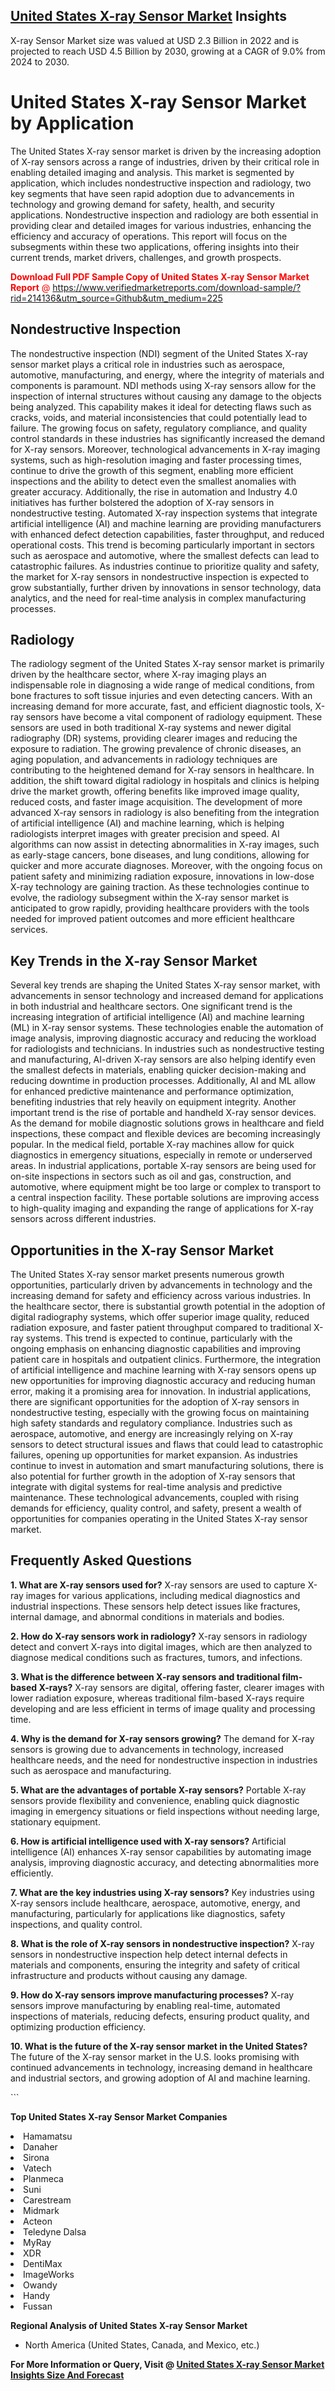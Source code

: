 <h2><a href="https://www.verifiedmarketreports.com/download-sample/?rid=214136&amp;utm_source=Github&amp;utm_medium=225" target="_blank">United States X-ray Sensor Market</a> Insights</h2><p>X-ray Sensor Market size was valued at USD 2.3 Billion in 2022 and is projected to reach USD 4.5 Billion by 2030, growing at a CAGR of 9.0% from 2024 to 2030.</p><p> <h1>United States X-ray Sensor Market by Application</h1> <p>The United States X-ray sensor market is driven by the increasing adoption of X-ray sensors across a range of industries, driven by their critical role in enabling detailed imaging and analysis. This market is segmented by application, which includes nondestructive inspection and radiology, two key segments that have seen rapid adoption due to advancements in technology and growing demand for safety, health, and security applications. Nondestructive inspection and radiology are both essential in providing clear and detailed images for various industries, enhancing the efficiency and accuracy of operations. This report will focus on the subsegments within these two applications, offering insights into their current trends, market drivers, challenges, and growth prospects. <p><span class=""><span style="color: #ff0000;"><strong>Download Full PDF Sample Copy of United States X-ray Sensor Market Report</strong> @ </span><a href="https://www.verifiedmarketreports.com/download-sample/?rid=214136&amp;utm_source=Github&amp;utm_medium=225" target="_blank">https://www.verifiedmarketreports.com/download-sample/?rid=214136&amp;utm_source=Github&amp;utm_medium=225</a></span></p></p> <h2>Nondestructive Inspection</h2> <p>The nondestructive inspection (NDI) segment of the United States X-ray sensor market plays a critical role in industries such as aerospace, automotive, manufacturing, and energy, where the integrity of materials and components is paramount. NDI methods using X-ray sensors allow for the inspection of internal structures without causing any damage to the objects being analyzed. This capability makes it ideal for detecting flaws such as cracks, voids, and material inconsistencies that could potentially lead to failure. The growing focus on safety, regulatory compliance, and quality control standards in these industries has significantly increased the demand for X-ray sensors. Moreover, technological advancements in X-ray imaging systems, such as high-resolution imaging and faster processing times, continue to drive the growth of this segment, enabling more efficient inspections and the ability to detect even the smallest anomalies with greater accuracy. Additionally, the rise in automation and Industry 4.0 initiatives has further bolstered the adoption of X-ray sensors in nondestructive testing. Automated X-ray inspection systems that integrate artificial intelligence (AI) and machine learning are providing manufacturers with enhanced defect detection capabilities, faster throughput, and reduced operational costs. This trend is becoming particularly important in sectors such as aerospace and automotive, where the smallest defects can lead to catastrophic failures. As industries continue to prioritize quality and safety, the market for X-ray sensors in nondestructive inspection is expected to grow substantially, further driven by innovations in sensor technology, data analytics, and the need for real-time analysis in complex manufacturing processes. <h2>Radiology</h2> <p>The radiology segment of the United States X-ray sensor market is primarily driven by the healthcare sector, where X-ray imaging plays an indispensable role in diagnosing a wide range of medical conditions, from bone fractures to soft tissue injuries and even detecting cancers. With an increasing demand for more accurate, fast, and efficient diagnostic tools, X-ray sensors have become a vital component of radiology equipment. These sensors are used in both traditional X-ray systems and newer digital radiography (DR) systems, providing clearer images and reducing the exposure to radiation. The growing prevalence of chronic diseases, an aging population, and advancements in radiology techniques are contributing to the heightened demand for X-ray sensors in healthcare. In addition, the shift toward digital radiology in hospitals and clinics is helping drive the market growth, offering benefits like improved image quality, reduced costs, and faster image acquisition. The development of more advanced X-ray sensors in radiology is also benefiting from the integration of artificial intelligence (AI) and machine learning, which is helping radiologists interpret images with greater precision and speed. AI algorithms can now assist in detecting abnormalities in X-ray images, such as early-stage cancers, bone diseases, and lung conditions, allowing for quicker and more accurate diagnoses. Moreover, with the ongoing focus on patient safety and minimizing radiation exposure, innovations in low-dose X-ray technology are gaining traction. As these technologies continue to evolve, the radiology subsegment within the X-ray sensor market is anticipated to grow rapidly, providing healthcare providers with the tools needed for improved patient outcomes and more efficient healthcare services. <h2>Key Trends in the X-ray Sensor Market</h2> <p>Several key trends are shaping the United States X-ray sensor market, with advancements in sensor technology and increased demand for applications in both industrial and healthcare sectors. One significant trend is the increasing integration of artificial intelligence (AI) and machine learning (ML) in X-ray sensor systems. These technologies enable the automation of image analysis, improving diagnostic accuracy and reducing the workload for radiologists and technicians. In industries such as nondestructive testing and manufacturing, AI-driven X-ray sensors are also helping identify even the smallest defects in materials, enabling quicker decision-making and reducing downtime in production processes. Additionally, AI and ML allow for enhanced predictive maintenance and performance optimization, benefiting industries that rely heavily on equipment integrity. Another important trend is the rise of portable and handheld X-ray sensor devices. As the demand for mobile diagnostic solutions grows in healthcare and field inspections, these compact and flexible devices are becoming increasingly popular. In the medical field, portable X-ray machines allow for quick diagnostics in emergency situations, especially in remote or underserved areas. In industrial applications, portable X-ray sensors are being used for on-site inspections in sectors such as oil and gas, construction, and automotive, where equipment might be too large or complex to transport to a central inspection facility. These portable solutions are improving access to high-quality imaging and expanding the range of applications for X-ray sensors across different industries. <h2>Opportunities in the X-ray Sensor Market</h2> <p>The United States X-ray sensor market presents numerous growth opportunities, particularly driven by advancements in technology and the increasing demand for safety and efficiency across various industries. In the healthcare sector, there is substantial growth potential in the adoption of digital radiography systems, which offer superior image quality, reduced radiation exposure, and faster patient throughput compared to traditional X-ray systems. This trend is expected to continue, particularly with the ongoing emphasis on enhancing diagnostic capabilities and improving patient care in hospitals and outpatient clinics. Furthermore, the integration of artificial intelligence and machine learning with X-ray sensors opens up new opportunities for improving diagnostic accuracy and reducing human error, making it a promising area for innovation. In industrial applications, there are significant opportunities for the adoption of X-ray sensors in nondestructive testing, especially with the growing focus on maintaining high safety standards and regulatory compliance. Industries such as aerospace, automotive, and energy are increasingly relying on X-ray sensors to detect structural issues and flaws that could lead to catastrophic failures, opening up opportunities for market expansion. As industries continue to invest in automation and smart manufacturing solutions, there is also potential for further growth in the adoption of X-ray sensors that integrate with digital systems for real-time analysis and predictive maintenance. These technological advancements, coupled with rising demands for efficiency, quality control, and safety, present a wealth of opportunities for companies operating in the United States X-ray sensor market. <h2>Frequently Asked Questions</h2> <p><strong>1. What are X-ray sensors used for?</strong> X-ray sensors are used to capture X-ray images for various applications, including medical diagnostics and industrial inspections. These sensors help detect issues like fractures, internal damage, and abnormal conditions in materials and bodies.</p> <p><strong>2. How do X-ray sensors work in radiology?</strong> X-ray sensors in radiology detect and convert X-rays into digital images, which are then analyzed to diagnose medical conditions such as fractures, tumors, and infections.</p> <p><strong>3. What is the difference between X-ray sensors and traditional film-based X-rays?</strong> X-ray sensors are digital, offering faster, clearer images with lower radiation exposure, whereas traditional film-based X-rays require developing and are less efficient in terms of image quality and processing time.</p> <p><strong>4. Why is the demand for X-ray sensors growing?</strong> The demand for X-ray sensors is growing due to advancements in technology, increased healthcare needs, and the need for nondestructive inspection in industries such as aerospace and manufacturing.</p> <p><strong>5. What are the advantages of portable X-ray sensors?</strong> Portable X-ray sensors provide flexibility and convenience, enabling quick diagnostic imaging in emergency situations or field inspections without needing large, stationary equipment.</p> <p><strong>6. How is artificial intelligence used with X-ray sensors?</strong> Artificial intelligence (AI) enhances X-ray sensor capabilities by automating image analysis, improving diagnostic accuracy, and detecting abnormalities more efficiently.</p> <p><strong>7. What are the key industries using X-ray sensors?</strong> Key industries using X-ray sensors include healthcare, aerospace, automotive, energy, and manufacturing, particularly for applications like diagnostics, safety inspections, and quality control.</p> <p><strong>8. What is the role of X-ray sensors in nondestructive inspection?</strong> X-ray sensors in nondestructive inspection help detect internal defects in materials and components, ensuring the integrity and safety of critical infrastructure and products without causing any damage.</p> <p><strong>9. How do X-ray sensors improve manufacturing processes?</strong> X-ray sensors improve manufacturing by enabling real-time, automated inspections of materials, reducing defects, ensuring product quality, and optimizing production efficiency.</p> <p><strong>10. What is the future of the X-ray sensor market in the United States?</strong> The future of the X-ray sensor market in the U.S. looks promising with continued advancements in technology, increasing demand in healthcare and industrial sectors, and growing adoption of AI and machine learning.</p> ```</p><p><strong>Top United States X-ray Sensor Market Companies</strong></p><div data-test-id=""><p><li>Hamamatsu</li><li> Danaher</li><li> Sirona</li><li> Vatech</li><li> Planmeca</li><li> Suni</li><li> Carestream</li><li> Midmark</li><li> Acteon</li><li> Teledyne Dalsa</li><li> MyRay</li><li> XDR</li><li> DentiMax</li><li> ImageWorks</li><li> Owandy</li><li> Handy</li><li> Fussan</li></p><div><strong>Regional Analysis of&nbsp;United States X-ray Sensor Market</strong></div><ul><li dir="ltr"><p dir="ltr">North America&nbsp;(United States, Canada, and Mexico, etc.)</p></li></ul><p><strong>For More Information or Query, Visit @&nbsp;</strong><strong><a href="https://www.verifiedmarketreports.com/product/x-ray-sensor-market/?utm_source=Github&amp;utm_medium=225" target="_blank">United States X-ray Sensor Market Insights Size And Forecast</a></strong></p></div>
